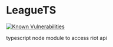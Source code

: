 # LeagueTS

[![Known Vulnerabilities](https://snyk.io/test/github/justinnicholls/leaguets/badge.svg)](https://snyk.io/test/github/justinnicholls/leaguets)

typescript node module to access riot api

